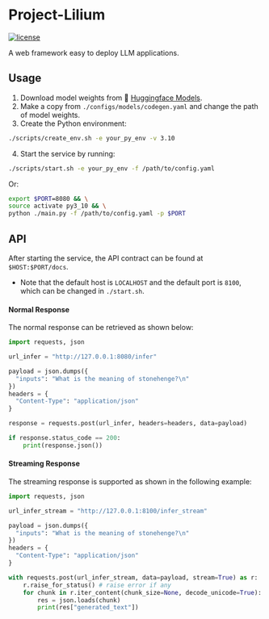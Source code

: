 # Project-Lilium

[![license](https://img.shields.io/badge/license-GPL--3.0-red.svg)](https://github.com/juchengquan/project_lilium/blob/main/LICENSE)

A web framework easy to deploy LLM applications.

## Usage

1. Download model weights from 🤗 [Huggingface Models](https://huggingface.co/models).
2. Make a copy from `./configs/models/codegen.yaml` and change the path of model weights.
3. Create the Python environment:

```bash
./scripts/create_env.sh -e your_py_env -v 3.10
```

4. Start the service by running:

```bash
./scripts/start.sh -e your_py_env -f /path/to/config.yaml
```

Or:

```bash
export $PORT=8080 && \
source activate py3_10 && \
python ./main.py -f /path/to/config.yaml -p $PORT
```

## API

After starting the service, the API contract can be found at `$HOST:$PORT/docs`.

- Note that the default host is `LOCALHOST` and the default port is `8100`, which can be changed in `./start.sh`.

#### Normal Response

The normal response can be retrieved as shown below:

```python
import requests, json

url_infer = "http://127.0.0.1:8080/infer"

payload = json.dumps({
  "inputs": "What is the meaning of stonehenge?\n"
})
headers = {
  "Content-Type": "application/json"
}

response = requests.post(url_infer, headers=headers, data=payload)

if response.status_code == 200:
    print(response.json())
```

#### Streaming Response

The streaming response is supported as shown in the following example:

```python
import requests, json

url_infer_stream = "http://127.0.0.1:8100/infer_stream"

payload = json.dumps({
  "inputs": "What is the meaning of stonehenge?\n"
})
headers = {
  "Content-Type": "application/json"
}

with requests.post(url_infer_stream, data=payload, stream=True) as r:
    r.raise_for_status() # raise error if any
    for chunk in r.iter_content(chunk_size=None, decode_unicode=True): # or, for line in r.iter_lines():
        res = json.loads(chunk)
        print(res["generated_text"])
```
